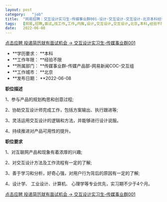 ```yaml
---
layout:	post
category:	"job"
title:	"网易招聘：交互设计实习生-传媒事业群001-设计-交互设计-交互设计-北京本科经验不限"
tags:	[网易,招聘,面试,找工作,工作,内推,设计,交互设计,交互设计,北京,本科,经验不限]
date:	2022-06-08
---
```


[点击应聘 投递简历就有面试机会 ->  交互设计实习生-传媒事业群001](http://mobile.bole.netease.com/bole/boleDetail?id=40728&employeeId=346f03c3cda5f04c&key=all)



- **学历要求： **本科
- **工作年限： **经验不限
- **所属部门： **传媒事业群-传媒产品部-网易新闻COC-交互组
- **工作城市： **北京
- **发布日期： **2022-06-08



**职位描述**

1、参与产品的规划构思和创意过程;

2、协助交互设计师完成工作，包括方案输出、执行跟进等;

3、灵活运用交互设计的逻辑和方法，并能够进行设计说服。

4、持续推进对产品可用性的提升。



**职位要求**

1、对互联网产品和现象有着浓厚的兴趣;

2、对交互设计方法及工作流程有一定的了解;

3、善于学习和分析，好奇心强，对用户行为背后的原因有一定的了解;

4、设计学、 工业设计、计算机、 心理学等专业优先，实习期不少于4个月。



[点击应聘 投递简历就有面试机会 ->  交互设计实习生-传媒事业群001](http://mobile.bole.netease.com/bole/boleDetail?id=40728&employeeId=346f03c3cda5f04c&key=all)
